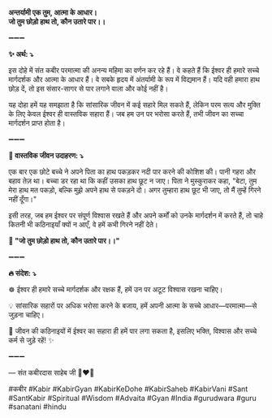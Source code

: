 **अन्तर्यामी एक तुम, आत्मा के आधार।**\
**जो तुम छोड़ो हाथ तो, कौन उतारे पार।।**

➖➖➖

**✨ अर्थ: ⤵**

इस दोहे में संत कबीर परमात्मा की अनन्य महिमा का वर्णन कर रहे हैं। वे कहते हैं कि ईश्वर ही हमारे सच्चे मार्गदर्शक और आत्मा के आधार हैं। वे सबके हृदय में अंतर्यामी के रूप में विद्यमान हैं। यदि वही हमारा हाथ छोड़ दें, तो इस संसार-सागर से पार लगाने वाला और कोई नहीं है।

यह दोहा हमें यह समझाता है कि सांसारिक जीवन में कई सहारे मिल सकते हैं, लेकिन परम सत्य और मुक्ति के लिए केवल ईश्वर ही वास्तविक सहारा हैं। जब हम उन पर भरोसा करते हैं, तभी जीवन का सच्चा मार्गदर्शन प्राप्त होता है।

➖➖➖

**🌾 वास्तविक जीवन उदाहरण: ⤵**

एक बार एक छोटे बच्चे ने अपने पिता का हाथ पकड़कर नदी पार करने की कोशिश की। पानी गहरा और बहाव तेज़ था। बच्चा डर रहा था कि कहीं उसका हाथ छूट न जाए। पिता ने मुस्कुराकर कहा, "बेटा, तुम मेरा हाथ मत पकड़ो, बल्कि मुझे अपने हाथ से पकड़ने दो। अगर तुम्हारा हाथ छूट भी जाए, तो मैं तुम्हें गिरने नहीं दूँगा।"

इसी तरह, जब हम ईश्वर पर संपूर्ण विश्वास रखते हैं और अपने कर्मों को उनके मार्गदर्शन में करते हैं, तो चाहे कितनी भी कठिनाइयाँ क्यों न आएँ, वे हमें कभी गिरने नहीं देते।

**📜 "जो तुम छोड़ो हाथ तो, कौन उतारे पार।।"**

➖➖➖

**🔥 संदेश: ⤵**

☸ ईश्वर ही हमारे सच्चे मार्गदर्शक और रक्षक हैं, हमें उन पर अटूट विश्वास रखना चाहिए।

💡 सांसारिक सहारों पर अधिक भरोसा करने के बजाय, हमें अपनी आत्मा के सच्चे आधार—परमात्मा—से जुड़ना चाहिए।

🙏 जीवन की कठिनाइयों में ईश्वर का सहारा ही हमें पार लगा सकता है, इसलिए भक्ति, विश्वास और सच्चे कर्म से जुड़े रहें! ✨

➖➖➖

— संत कबीरदास साहेब जी 🙏❤️💯

#कबीर #Kabir #KabirGyan #KabirKeDohe #KabirSaheb #KabirVani #Sant #SantKabir #Spiritual #Wisdom #Advaita #Gyan #India #gurudwara #guru #sanatani #hindu
